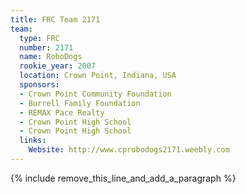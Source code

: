 ```yaml
---
title: FRC Team 2171
team:
  type: FRC
  number: 2171
  name: RoboDogs
  rookie_year: 2007
  location: Crown Point, Indiana, USA
  sponsors:
  - Crown Point Community Foundation
  - Burrell Family Foundation
  - REMAX Pace Realty
  - Crown Point High School
  - Crown Point High School
  links:
    Website: http://www.cprobodogs2171.weebly.com
---
```


{% include remove_this_line_and_add_a_paragraph %}
